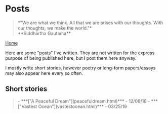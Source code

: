 <title>Posts</title>
<meta http-equiv="Content-Type" content="text/html; charset=UTF-8"/>
<meta name="viewport" content="width=device-width, initial-scale=1"/>
<link href="https://fonts.googleapis.com/css?family=IBM+Plex+Mono|Open+Sans" rel="stylesheet"/>
<link href="../stylesheet.css" rel="stylesheet"/>
<link rel="shortcut icon" type="image/png" href="/images/favicon.png"/>

# Posts

<blockquote class="quote">
    *"We are what we think. All that we are arises with our thoughts. With our thoughts, we make the world."* <br> **Siddhārtha Gautama**
</blockquote>

[Home](../index.html)

Here are some "posts" I've written. They are not written for the express
purpose of being published here, but I post them here anyway.

I mostly write short stories, however poetry or long-form papers/essays may also appear here every so often.

## Short stories

<blockquote>
 - ***["A Peaceful Dream"](peacefuldream.html)*** - 12/08/18
 - ***["Vastest Ocean"](vastestocean.html)*** - 03/25/19
</blockquote>
